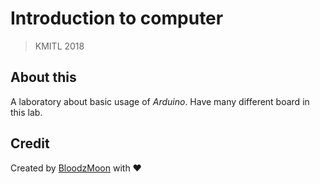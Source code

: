 # Introduction to computer
> KMITL 2018


## About this
A laboratory about basic usage of *Arduino*. Have many different board in this lab.

## Credit
Created by [BloodzMoon](https://github.com/BloodzMoon/) with ❤
